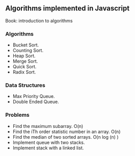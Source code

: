 ## Algorithms implemented in Javascript

 
Book: introduction to algorithms

### Algorithms
- Bucket Sort.
- Counting Sort.
- Heap Sort.
- Merge Sort.
- Quick Sort.
- Radix Sort.



### Data Structures
- Max Priority Queue.
- Double Ended Queue.


### Problems
- Find the maximum subarray. O(n)
- Find the iTh order statistic number in an array. O(n)
- Find the median of two sorted arrays. O(n log (n) )
- Implement queue with two stacks.
- Implement stack with a linked list.

